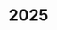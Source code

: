 ---
title: "2025"
collection: publications
permalink: /publication/2010-10-01-paper
excerpt: "<br/><img src='/images/2024-98.png' alt='www' width='300' height='150' style='float:left'>"
paperurl: 'https://authors.elsevier.com/c/1k8oFAQEJ59JR'
citation: 'Yi Liu, Peng Zhang, Wenpeng Xu, Wei Zeng, Yi-Jun Yang, Weiming Wang*(Corresponding author). (2025). &quot; Design and Optimization of Variable Radii Self-Supporting Lattice Structures.&quot; <i> </i>, Computer Methods in Applied Mechanics and Engineering, 434：117510-117528, 2025. '
---